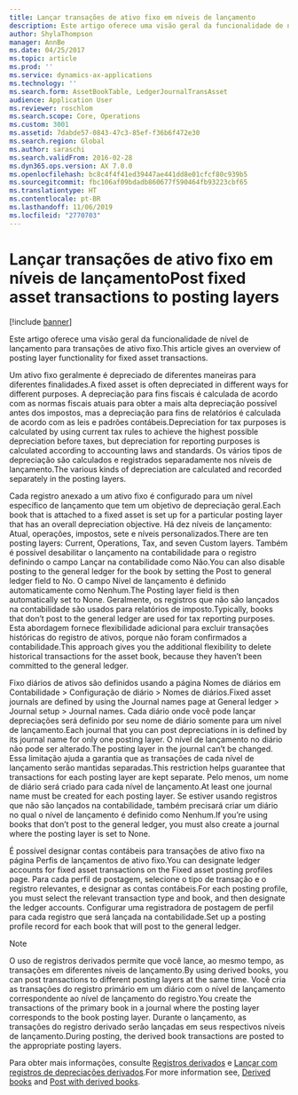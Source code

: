 ```yaml
---
title: Lançar transações de ativo fixo em níveis de lançamento
description: Este artigo oferece uma visão geral da funcionalidade de nível de lançamento para transações de ativo fixo.
author: ShylaThompson
manager: AnnBe
ms.date: 04/25/2017
ms.topic: article
ms.prod: ''
ms.service: dynamics-ax-applications
ms.technology: ''
ms.search.form: AssetBookTable, LedgerJournalTransAsset
audience: Application User
ms.reviewer: roschlom
ms.search.scope: Core, Operations
ms.custom: 3001
ms.assetid: 7dabde57-0843-47c3-85ef-f36b6f472e30
ms.search.region: Global
ms.author: saraschi
ms.search.validFrom: 2016-02-28
ms.dyn365.ops.version: AX 7.0.0
ms.openlocfilehash: bc8c4f4f41ed39447ae441dd8e01cfcf80c939b5
ms.sourcegitcommit: fbc106af09bdadb860677f590464fb93223cbf65
ms.translationtype: HT
ms.contentlocale: pt-BR
ms.lasthandoff: 11/06/2019
ms.locfileid: "2770703"
---
```

# <a name="post-fixed-asset-transactions-to-posting-layers"></a><span data-ttu-id="c0772-103">Lançar transações de ativo fixo em níveis de lançamento</span><span class="sxs-lookup"><span data-stu-id="c0772-103">Post fixed asset transactions to posting layers</span></span>

[!include [banner](../includes/banner.md)]

<span data-ttu-id="c0772-104">Este artigo oferece uma visão geral da funcionalidade de nível de lançamento para transações de ativo fixo.</span><span class="sxs-lookup"><span data-stu-id="c0772-104">This article gives an overview of posting layer functionality for fixed asset transactions.</span></span>

<span data-ttu-id="c0772-105">Um ativo fixo geralmente é depreciado de diferentes maneiras para diferentes finalidades.</span><span class="sxs-lookup"><span data-stu-id="c0772-105">A fixed asset is often depreciated in different ways for different purposes.</span></span> <span data-ttu-id="c0772-106">A depreciação para fins fiscais é calculada de acordo com as normas fiscais atuais para obter a mais alta depreciação possível antes dos impostos, mas a depreciação para fins de relatórios é calculada de acordo com as leis e padrões contábeis.</span><span class="sxs-lookup"><span data-stu-id="c0772-106">Depreciation for tax purposes is calculated by using current tax rules to achieve the highest possible depreciation before taxes, but depreciation for reporting purposes is calculated according to accounting laws and standards.</span></span> <span data-ttu-id="c0772-107">Os vários tipos de depreciação são calculados e registrados separadamente nos níveis de lançamento.</span><span class="sxs-lookup"><span data-stu-id="c0772-107">The various kinds of depreciation are calculated and recorded separately in the posting layers.</span></span>

<span data-ttu-id="c0772-108">Cada registro anexado a um ativo fixo é configurado para um nível específico de lançamento que tem um objetivo de depreciação geral.</span><span class="sxs-lookup"><span data-stu-id="c0772-108">Each book that is attached to a fixed asset is set up for a particular posting layer that has an overall depreciation objective.</span></span> <span data-ttu-id="c0772-109">Há dez níveis de lançamento: Atual, operações, impostos, sete e níveis personalizados.</span><span class="sxs-lookup"><span data-stu-id="c0772-109">There are ten posting layers: Current, Operations, Tax, and seven Custom layers.</span></span> <span data-ttu-id="c0772-110">Também é possível desabilitar o lançamento na contabilidade para o registro definindo o campo Lançar na contabilidade como Não.</span><span class="sxs-lookup"><span data-stu-id="c0772-110">You can also disable posting to the general ledger for the book by setting the Post to general ledger field to No.</span></span> <span data-ttu-id="c0772-111">O campo Nível de lançamento é definido automaticamente como Nenhum.</span><span class="sxs-lookup"><span data-stu-id="c0772-111">The Posting layer field is then automatically set to None.</span></span> <span data-ttu-id="c0772-112">Geralmente, os registros que não são lançados na contabilidade são usados para relatórios de imposto.</span><span class="sxs-lookup"><span data-stu-id="c0772-112">Typically, books that don’t post to the general ledger are used for tax reporting purposes.</span></span> <span data-ttu-id="c0772-113">Esta abordagem fornece flexibilidade adicional para excluir transações históricas do registro de ativos, porque não foram confirmados a contabilidade.</span><span class="sxs-lookup"><span data-stu-id="c0772-113">This approach gives you the additional flexibility to delete historical transactions for the asset book, because they haven’t been committed to the general ledger.</span></span>

<span data-ttu-id="c0772-114">Fixo diários de ativos são definidos usando a página Nomes de diários em Contabilidade > Configuração de diário > Nomes de diários.</span><span class="sxs-lookup"><span data-stu-id="c0772-114">Fixed asset journals are defined by using the Journal names page at General ledger > Journal setup > Journal names.</span></span> <span data-ttu-id="c0772-115">Cada diário onde você pode lançar depreciações será definido por seu nome de diário somente para um nível de lançamento.</span><span class="sxs-lookup"><span data-stu-id="c0772-115">Each journal that you can post depreciations in is defined by its journal name for only one posting layer.</span></span> <span data-ttu-id="c0772-116">O nível de lançamento no diário não pode ser alterado.</span><span class="sxs-lookup"><span data-stu-id="c0772-116">The posting layer in the journal can’t be changed.</span></span> <span data-ttu-id="c0772-117">Essa limitação ajuda a garantia que as transações de cada nível de lançamento serão mantidas separadas.</span><span class="sxs-lookup"><span data-stu-id="c0772-117">This restriction helps guarantee that transactions for each posting layer are kept separate.</span></span> <span data-ttu-id="c0772-118">Pelo menos, um nome de diário será criado para cada nível de lançamento.</span><span class="sxs-lookup"><span data-stu-id="c0772-118">At least one journal name must be created for each posting layer.</span></span> <span data-ttu-id="c0772-119">Se estiver usando registros que não são lançados na contabilidade, também precisará criar um diário no qual o nível de lançamento é definido como Nenhum.</span><span class="sxs-lookup"><span data-stu-id="c0772-119">If you’re using books that don’t post to the general ledger, you must also create a journal where the posting layer is set to None.</span></span>

<span data-ttu-id="c0772-120">É possível designar contas contábeis para transações de ativo fixo na página Perfis de lançamentos de ativo fixo.</span><span class="sxs-lookup"><span data-stu-id="c0772-120">You can designate ledger accounts for fixed asset transactions on the Fixed asset posting profiles page.</span></span> <span data-ttu-id="c0772-121">Para cada perfil de postagem, selecione o tipo de transação e o registro relevantes, e designar as contas contábeis.</span><span class="sxs-lookup"><span data-stu-id="c0772-121">For each posting profile, you must select the relevant transaction type and book, and then designate the ledger accounts.</span></span> <span data-ttu-id="c0772-122">Configurar uma registradora de postagem de perfil para cada registro que será lançada na contabilidade.</span><span class="sxs-lookup"><span data-stu-id="c0772-122">Set up a posting profile record for each book that will post to the general ledger.</span></span>

> [!NOTE] 
> <span data-ttu-id="c0772-123">O uso de registros derivados permite que você lance, ao mesmo tempo, as transações em diferentes níveis de lançamento.</span><span class="sxs-lookup"><span data-stu-id="c0772-123">By using derived books, you can post transactions to different posting layers at the same time.</span></span> <span data-ttu-id="c0772-124">Você cria as transações do registro primário em um diário com o nível de lançamento correspondente ao nível de lançamento do registro.</span><span class="sxs-lookup"><span data-stu-id="c0772-124">You create the transactions of the primary book in a journal where the posting layer corresponds to the book posting layer.</span></span> <span data-ttu-id="c0772-125">Durante o lançamento, as transações do registro derivado serão lançadas em seus respectivos níveis de lançamento.</span><span class="sxs-lookup"><span data-stu-id="c0772-125">During posting, the derived book transactions are posted to the appropriate posting layers.</span></span>

<span data-ttu-id="c0772-126">Para obter mais informações, consulte [Registros derivados](derived-books.md) e [Lançar com registros de depreciações derivados](post-derived-value-models.md).</span><span class="sxs-lookup"><span data-stu-id="c0772-126">For more information see, [Derived books](derived-books.md) and [Post with derived books](post-derived-value-models.md).</span></span>



